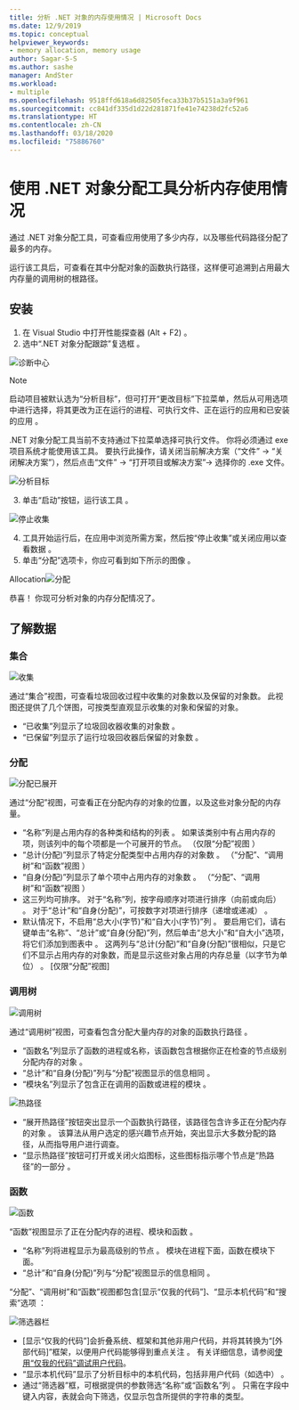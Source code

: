 ```yaml
---
title: 分析 .NET 对象的内存使用情况 | Microsoft Docs
ms.date: 12/9/2019
ms.topic: conceptual
helpviewer_keywords:
- memory allocation, memory usage
author: Sagar-S-S
ms.author: sashe
manager: AndSter
ms.workload:
- multiple
ms.openlocfilehash: 9518ffd618a6d82505feca33b37b5151a3a9f961
ms.sourcegitcommit: cc841df335d1d22d281871fe41e74238d2fc52a6
ms.translationtype: HT
ms.contentlocale: zh-CN
ms.lasthandoff: 03/18/2020
ms.locfileid: "75886760"
---
```

# <a name="analyze-memory-usage-using-the-net-object-allocation-tool"></a>使用 .NET 对象分配工具分析内存使用情况

通过 .NET 对象分配工具，可查看应用使用了多少内存，以及哪些代码路径分配了最多的内存。

运行该工具后，可查看在其中分配对象的函数执行路径，这样便可追溯到占用最大内存量的调用树的根路径。

## <a name="setup"></a>安装

1. 在 Visual Studio 中打开性能探查器 (Alt + F2)  。
2.  选中“.NET 对象分配跟踪”复选框  。

![诊断中心](../profiling/media/diaghub.png "诊断中心")

> [!NOTE]
> 启动项目被默认选为“分析目标”，但可打开“更改目标”下拉菜单，然后从可用选项中进行选择，将其更改为正在运行的进程、可执行文件、正在运行的应用和已安装的应用   。

   .NET 对象分配工具当前不支持通过下拉菜单选择可执行文件。 你将必须通过 exe 项目系统才能使用该工具。 要执行此操作，请关闭当前解决方案（“文件” -> “关闭解决方案”），然后点击“文件” -> “打开项目或解决方案”-> 选择你的 .exe 文件。

![分析目标](../profiling/media/analysistarget.png "分析目标")

3. 单击“启动”按钮，运行该工具  。

![停止收集](../profiling/media/stopcollection.png "停止收集")

4. 工具开始运行后，在应用中浏览所需方案，然后按“停止收集”或关闭应用以查看数据  。
5. 单击“分配”选项卡，你应可看到如下所示的图像  。

Allocation![](../profiling/media/allocation.png "分配")

恭喜！ 你现可分析对象的内存分配情况了。

## <a name="understand-your-data"></a>了解数据

### <a name="collection"></a>集合

![收集](../profiling/media/collection.png "集合")

通过“集合”视图，可查看垃圾回收过程中收集的对象数以及保留的对象数。 此视图还提供了几个饼图，可按类型直观显示收集的对象和保留的对象。

- “已收集”列显示了垃圾回收器收集的对象数  。
- “已保留”列显示了运行垃圾回收器后保留的对象数  。

### <a name="allocation"></a>分配

![分配已展开](../profiling/media/allocationexpanded.png "分配已展开")

通过“分配”视图，可查看正在分配内存的对象的位置，以及这些对象分配的内存量。

- “名称”列是占用内存的各种类和结构的列表  。 如果该类别中有占用内存的项，则该列中的每个项都是一个可展开的节点。 （仅限“分配”视图  ）
- “总计(分配)”列显示了特定分配类型中占用内存的对象数  。 （“分配”、“调用树”和“函数”视图    ）
- “自身(分配)”列显示了单个项中占用内存的对象数  。 （“分配”、“调用树”和“函数”视图    ）
- 这三列均可排序。 对于“名称”列，按字母顺序对项进行排序（向前或向后）  。 对于“总计”和“自身(分配)”，可按数字对项进行排序（递增或递减）   。
- 默认情况下，不启用“总大小(字节)”和“自大小(字节)”列   。 要启用它们，请右键单击“名称”、“总计”或“自身(分配)”列，然后单击“总大小”和“自大小”选项，将它们添加到图表中      。 这两列与“总计(分配)”和“自身(分配)”很相似，只是它们不显示占用内存的对象数，而是显示这些对象占用的内存总量（以字节为单位）   。 [仅限“分配”视图]

### <a name="call-tree"></a>调用树

![调用树](../profiling/media/calltree.png "调用树")

通过“调用树”视图，可查看包含分配大量内存的对象的函数执行路径  。

- “函数名”列显示了函数的进程或名称，该函数包含根据你正在检查的节点级别分配内存的对象  。
- “总计”和“自身(分配)”列与“分配”视图显示的信息相同    。
- “模块名”列显示了包含正在调用的函数或进程的模块  。

![热路径](../profiling/media/hotpath.png "热路径")

- “展开热路径”按钮突出显示一个函数执行路径，该路径包含许多正在分配内存的对象  。 该算法从用户选定的感兴趣节点开始，突出显示大多数分配的路径，从而指导用户进行调查。
- “显示热路径”按钮可打开或关闭火焰图标，这些图标指示哪个节点是“热路径”的一部分   。

### <a name="functions"></a>函数

![函数](../profiling/media/functions.png "函数")

“函数”视图显示了正在分配内存的进程、模块和函数  。

- “名称”列将进程显示为最高级别的节点  。 模块在进程下面，函数在模块下面。
- “总计”和“自身(分配)”列与“分配”视图显示的信息相同    。

“分配”、“调用树”和“函数”视图都包含[显示“仅我的代码”]、“显示本机代码”和“搜索”选项       ：

![筛选器栏](../profiling/media/filterbar.png "筛选器栏")

- [显示“仅我的代码”]会折叠系统、框架和其他非用户代码，并将其转换为“[外部代码]”框架，以便用户代码能够得到重点关注   。 有关详细信息，请参阅[使用“仅我的代码”调试用户代码](../debugger/just-my-code.md)。
- “显示本机代码”显示了分析目标中的本机代码，包括非用户代码（如选中）  。
- 通过“筛选器”框，可根据提供的参数筛选“名称”或“函数名”列    。 只需在字段中键入内容，表就会向下筛选，仅显示包含所提供的字符串的类型。
